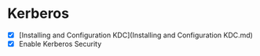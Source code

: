 # Kerberos



- [x] [Installing and Configuration KDC](Installing and Configuration KDC.md)
- [x] Enable Kerberos Security